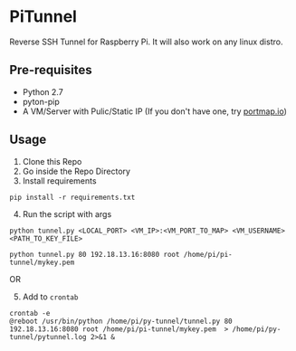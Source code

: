 # PiTunnel
Reverse SSH Tunnel for Raspberry Pi. It will also work on any linux distro.

## Pre-requisites
* Python 2.7
* pyton-pip
* A VM/Server with Pulic/Static IP (If you don't have one, try [portmap.io](https://portmap.io/ "portmap.io URL"))

## Usage
1. Clone this Repo
2. Go inside the Repo Directory
3. Install requirements
  ```shell
  pip install -r requirements.txt
  ```
4. Run the script with args
  ```shell
  python tunnel.py <LOCAL_PORT> <VM_IP>:<VM_PORT_TO_MAP> <VM_USERNAME> <PATH_TO_KEY_FILE>
  ```
  ```shell
  python tunnel.py 80 192.18.13.16:8080 root /home/pi/pi-tunnel/mykey.pem
  ```
  OR

5. Add to `crontab`
  ```shell
  crontab -e
  @reboot /usr/bin/python /home/pi/py-tunnel/tunnel.py 80 192.18.13.16:8080 root /home/pi/pi-tunnel/mykey.pem  > /home/pi/py-tunnel/pytunnel.log 2>&1 &
  ```
